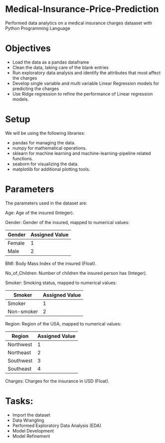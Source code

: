 # Medical-Insurance-Price-Prediction
Performed data analytics on a medical insurance charges dataaset with Python Programming Language


# Objectives
- Load the data as a pandas dataframe
- Clean the data, taking care of the blank entries
- Run exploratory data analysis and identify the attributes that most affect the charges
- Develop single variable and multi variable Linear Regression models for predicting the charges
- Use Ridge regression to refine the performance of Linear regression models.

# Setup
We will be using the following libraries:
- pandas for managing the data.
- numpy for mathematical operations.
- sklearn for machine learning and machine-learning-pipeline related functions.
- seaborn for visualizing the data.
- matplotlib for additional plotting tools.

  
# Parameters
The parameters used in the dataset are:

Age: Age of the insured (Integer).

Gender: Gender of the insured, mapped to numerical values:

| Gender | Assigned Value |
|--------|----------------|
| Female | 1              |
| Male   | 2              |

BMI: Body Mass Index of the insured (Float).

No_of_Children: Number of children the insured person has (Integer).

Smoker: Smoking status, mapped to numerical values:

| Smoker       | Assigned Value |
|--------------|----------------|
| Smoker       | 1              |
| Non-smoker   | 2              |

Region: Region of the USA, mapped to numerical values:

| Region    | Assigned Value |
|-----------|----------------|
| Northwest | 1              |
| Northeast | 2              |
| Southwest | 3              |
| Southeast | 4              |

Charges: Charges for the insurance in USD (Float).

# Tasks:
- Import the dataset
- Data Wrangling
- Performed Exploratory Data Analysis (EDA)
- Model Development
- Model Refinement
